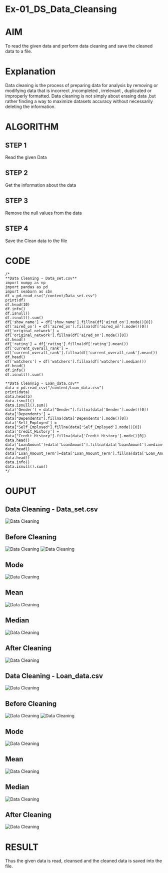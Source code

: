 # Ex-01_DS_Data_Cleansing
# AIM
To read the given data and perform data cleaning and save the cleaned data to a file.

# Explanation
Data cleaning is the process of preparing data for analysis by removing or modifying data that is incorrect ,incompleted , irrelevant , duplicated or improperly formatted. Data cleaning is not simply about erasing data ,but rather finding a way to maximize datasets accuracy without necessarily deleting the information.

# ALGORITHM
## STEP 1
Read the given Data

## STEP 2
Get the information about the data

## STEP 3
Remove the null values from the data

## STEP 4
Save the Clean data to the file

# CODE
```
/* 
**Data Cleaning - Data_set.csv**
import numpy as np
import pandas as pd
import seaborn as sbn
df = pd.read_csv("/content/Data_set.csv")
print(df)
df.head(10)
df.info()
df.isnull()
df.isnull().sum()
df['show_name'] = df['show_name'].fillna(df['aired_on'].mode()[0])
df['aired_on'] = df['aired_on'].fillna(df['aired_on'].mode()[0])
df['original_network'] = df['original_network'].fillna(df['aired_on'].mode()[0])
df.head()
df['rating'] = df['rating'].fillna(df['rating'].mean())
df['current_overall_rank'] = df['current_overall_rank'].fillna(df['current_overall_rank'].mean())
df.head()
df['watchers'] = df['watchers'].fillna(df['watchers'].median())
df.head()
df.info()
df.isnull().sum()

**Data Cleannig - Loan_data.csv**
data = pd.read_csv("/content/Loan_data.csv")
print(data)
data.head(5)
data.isnull()
data.isnull().sum()
data['Gender'] = data["Gender"].fillna(data['Gender'].mode()[0])
data['Dependents'] = data["Dependents"].fillna(data['Dependents'].mode()[0])
data['Self_Employed'] = data["Self_Employed"].fillna(data['Self_Employed'].mode()[0])
data['Credit_History'] = data["Credit_History"].fillna(data['Credit_History'].mode()[0])
data.head()
data['LoanAmount']=data['LoanAmount'].fillna(data['LoanAmount'].median())
data.head()
data['Loan_Amount_Term']=data['Loan_Amount_Term'].fillna(data['Loan_Amount_Term'].mean())
data.head()
data.info()
data.isnull().sum()
*/
```
# OUPUT
## Data Cleaning - Data_set.csv
![Data Cleaning](/images/img.png)

## Before Cleaning
![Data Cleaning](/images/img2.png)
![Data Cleaning](/images/img3.png)

## Mode
![Data Cleaning](/images/mode.png)

## Mean
![Data Cleaning](/images/mean.png)

## Median
![Data Cleaning](/images/median.png)

## After Cleaning
![Data Cleaning](/images/img4.png)

## Data Cleaning - Loan_data.csv
![Data Cleaning](/images/image1.png)

## Before Cleaning
![Data Cleaning](/images/image2.png)
![Data Cleaning](/images/image3.png)

## Mode
![Data Cleaning](/images/mode2.png)

## Mean
![Data Cleaning](/images/mean2.png)

## Median
![Data Cleaning](/images/median2.png)

## After Cleaning
![Data Cleaning](/images/image4.png)

# RESULT
Thus the given data is read, cleansed and the cleaned data is saved into the file.


